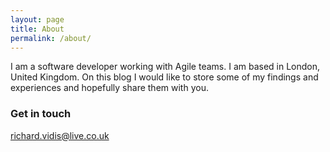 ```yaml
---
layout: page
title: About
permalink: /about/
---
```


I am a software developer working with Agile teams. I am based in London, United Kingdom. On this blog I would like to store some of my findings and experiences and hopefully share them with you.

### Get in touch

[richard.vidis@live.co.uk](mailto:richard.vidis@live.co.uk)
